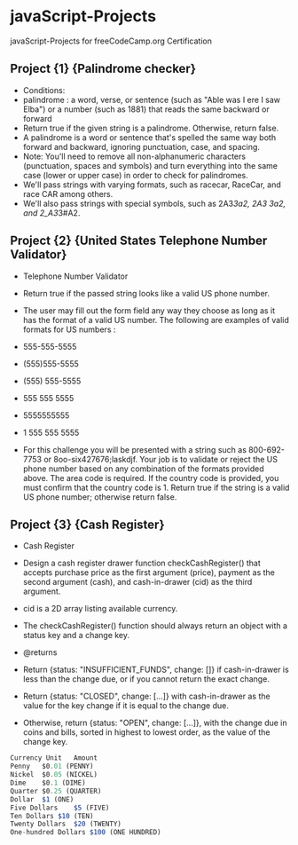 # javaScript-Projects
javaScript-Projects for freeCodeCamp.org Certification
 
 ## Project {1} {Palindrome checker}

* Conditions:
* palindrome :  a word, verse, or sentence (such as "Able was I ere I saw Elba") or a number (such as 1881) that reads the same backward or forward
* Return true if the given string is a palindrome. Otherwise, return false.
* A palindrome is a word or sentence that's spelled the same way both forward and backward, ignoring punctuation, case, and spacing.
* Note: You'll need to remove all non-alphanumeric characters (punctuation, spaces and symbols) and turn everything into the same case (lower or upper case) in order to check for palindromes.
* We'll pass strings with varying formats, such as racecar, RaceCar, and race CAR among others.
* We'll also pass strings with special symbols, such as 2A3*3a2, 2A3 3a2, and 2_A3*3#A2. 


 ## Project {2} {United States Telephone Number Validator}
  * Telephone Number Validator
* Return true if the passed string looks like a valid US phone number.

* The user may fill out the form field any way they choose as long as it has the format of a valid US number. The following are examples of valid formats for US numbers :

* 555-555-5555
* (555)555-5555
* (555) 555-5555
* 555 555 5555
* 5555555555
* 1 555 555 5555
* For this challenge you will be presented with a string such as 800-692-7753 or 8oo-six427676;laskdjf. Your job is to validate or reject the US phone number based on any combination of the formats provided above. The area code is required. If the country code is provided, you must confirm that the country code is 1. Return true if the string is a valid US phone number; otherwise return false.
 

## Project {3} {Cash Register}
* Cash Register

 * Design a cash register drawer function checkCashRegister() that accepts purchase price as the first argument (price), payment as the second argument (cash), and cash-in-drawer (cid) as the third argument.

* cid is a 2D array listing available currency.

* The checkCashRegister() function should always return an object with a status key and a change key.
* @returns 

* Return {status: "INSUFFICIENT_FUNDS", change: []} if cash-in-drawer is less than the change due, or if you cannot return the exact change.

* Return {status: "CLOSED", change: [...]} with cash-in-drawer as the value for the key change if it is equal to the change due.

* Otherwise, return {status: "OPEN", change: [...]}, with the change due in coins and bills, sorted in highest to lowest order, as the value of the change key.
```js
Currency Unit	Amount
Penny	$0.01 (PENNY)
Nickel	$0.05 (NICKEL)
Dime	$0.1 (DIME)
Quarter	$0.25 (QUARTER)
Dollar	$1 (ONE)
Five Dollars	$5 (FIVE)
Ten Dollars	$10 (TEN)
Twenty Dollars	$20 (TWENTY)
One-hundred Dollars	$100 (ONE HUNDRED)

